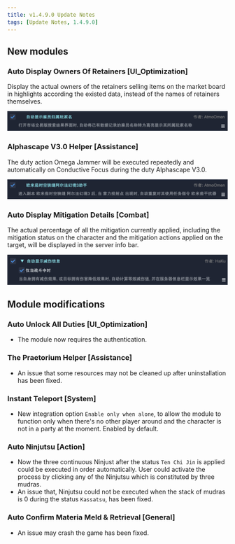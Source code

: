 ```yaml
---
title: v1.4.9.0 Update Notes
tags: [Update Notes, 1.4.9.0]
---
```


## New modules

### Auto Display Owners Of Retainers [UI_Optimization]

Display the actual owners of the retainers selling items on the market board in highlights according the existed data, instead of the names of retainers themselves.

![AutoDisplayRetainerPlayerName](/assets/Changelog/1.4.9.0/AutoDisplayRetainerPlayerName.png)

### Alphascape V3.0 Helper [Assistance]

The duty action Omega Jammer will be executed repeatedly and automatically on Conductive Focus during the duty Alphascape V3.0.

![Alphascape3Helper](/assets/Changelog/1.4.9.0/Alphascape3Helper.png)

### Auto Display Mitigation Details [Combat]

The actual percentage of all the mitigation currently applied, including the mitigation status on the character and the mitigation actions applied on the target, will be displayed in the server info bar.

![AutoDisplayMitigationInfo](/assets/Changelog/1.4.9.0/AutoDisplayMitigationInfo.png)

## Module modifications

### Auto Unlock All Duties [UI_Optimization]

- The module now requires the authentication.

### The Praetorium Helper [Assistance]

- An issue that some resources may not be cleaned up after uninstallation has been fixed.

### Instant Teleport [System]

- New integration option `Enable only when alone`, to allow the module to function only when there's no other player around and the character is not in a party at the moment. Enabled by default.

### Auto Ninjutsu [Action]

- Now the three continuous Ninjust after the status `Ten Chi Jin` is applied could be executed in order automatically. User could activate the process by clicking any of the Ninjutsu which is constituted by three mudras.
- An issue that, Ninjutsu could not be executed when the stack of mudras is 0 during the status `Kassatsu`, has been fixed.

### Auto Confirm Materia Meld & Retrieval [General]

- An issue may crash the game has been fixed.